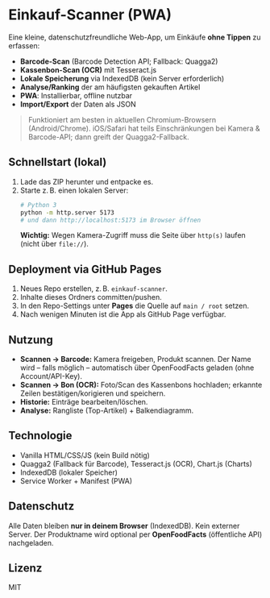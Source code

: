 # Einkauf-Scanner (PWA)

Eine kleine, datenschutzfreundliche Web-App, um Einkäufe **ohne Tippen** zu erfassen:
- **Barcode-Scan** (Barcode Detection API; Fallback: Quagga2)
- **Kassenbon-Scan (OCR)** mit Tesseract.js
- **Lokale Speicherung** via IndexedDB (kein Server erforderlich)
- **Analyse/Ranking** der am häufigsten gekauften Artikel
- **PWA**: Installierbar, offline nutzbar
- **Import/Export** der Daten als JSON

> Funktioniert am besten in aktuellen Chromium-Browsern (Android/Chrome). iOS/Safari hat teils Einschränkungen bei Kamera & Barcode-API; dann greift der Quagga2-Fallback.

## Schnellstart (lokal)
1. Lade das ZIP herunter und entpacke es.
2. Starte z. B. einen lokalen Server:
   ```bash
   # Python 3
   python -m http.server 5173
   # und dann http://localhost:5173 im Browser öffnen
   ```
   **Wichtig:** Wegen Kamera-Zugriff muss die Seite über `http(s)` laufen (nicht über `file://`).

## Deployment via GitHub Pages
1. Neues Repo erstellen, z. B. `einkauf-scanner`.
2. Inhalte dieses Ordners committen/pushen.
3. In den Repo-Settings unter **Pages** die Quelle auf `main / root` setzen.
4. Nach wenigen Minuten ist die App als GitHub Page verfügbar.

## Nutzung
- **Scannen → Barcode:** Kamera freigeben, Produkt scannen. Der Name wird – falls möglich – automatisch über OpenFoodFacts geladen (ohne Account/API-Key).
- **Scannen → Bon (OCR):** Foto/Scan des Kassenbons hochladen; erkannte Zeilen bestätigen/korigieren und speichern.
- **Historie:** Einträge bearbeiten/löschen.
- **Analyse:** Rangliste (Top-Artikel) + Balkendiagramm.

## Technologie
- Vanilla HTML/CSS/JS (kein Build nötig)
- Quagga2 (Fallback für Barcode), Tesseract.js (OCR), Chart.js (Charts)
- IndexedDB (lokaler Speicher)
- Service Worker + Manifest (PWA)

## Datenschutz
Alle Daten bleiben **nur in deinem Browser** (IndexedDB). Kein externer Server. Der Produktname wird optional per **OpenFoodFacts** (öffentliche API) nachgeladen.

## Lizenz
MIT
